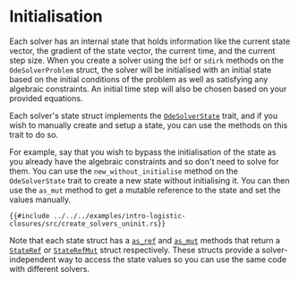 # Initialisation

Each solver has an internal state that holds information like the current state vector, the gradient of the state vector, the current time, and the current step size. When you create a solver using the `bdf` or `sdirk` methods on the `OdeSolverProblem` struct, the solver will be initialised with an initial state based on the initial conditions of the problem as well as satisfying any algebraic constraints. An initial time step will also be chosen based on your provided equations.

Each solver's state struct implements the [`OdeSolverState`](https://docs.rs/diffsol/latest/diffsol/ode_solver/state/trait.OdeSolverState.html) trait, and if you wish to manually create and setup a state, you can use the methods on this trait to do so.

For example, say that you wish to bypass the initialisation of the state as you already have the algebraic constraints and so don't need to solve for them. You can use the `new_without_initialise` method on the `OdeSolverState` trait to create a new state without initialising it. You can then use the `as_mut` method to get a mutable reference to the state and set the values manually.

```rust,ignore
{{#include ../../../examples/intro-logistic-closures/src/create_solvers_uninit.rs}}
```

Note that each state struct has a [`as_ref`](https://docs.rs/diffsol/latest/diffsol/ode_solver/state/trait.OdeSolverState.html#tymethod.as_ref) and [`as_mut`](https://docs.rs/diffsol/latest/diffsol/ode_solver/state/trait.OdeSolverState.html#tymethod.as_mut) methods that return a [`StateRef`](https://docs.rs/diffsol/latest/diffsol/ode_solver/state/struct.StateRef.html) or [`StateRefMut`](https://docs.rs/diffsol/latest/diffsol/ode_solver/state/struct.StateRefMut.html) struct respectively. These structs provide a solver-independent way to access the state values so you can use the same code with different solvers.

